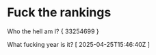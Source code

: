 # Fuck the rankings

Who the hell am I?
{ 33254699 }

What fucking year is it?
[ 2025-04-25T15:46:40Z ]
